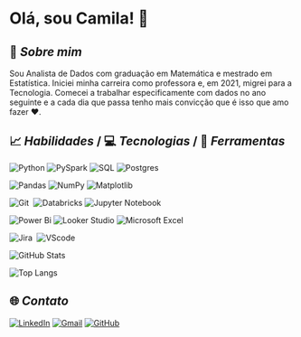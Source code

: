 # **Olá, sou Camila!** 🙋

## 📌 *Sobre mim*
Sou Analista de Dados com graduação em Matemática e mestrado em Estatística. Iniciei minha carreira como professora e, em 2021, migrei para a Tecnologia. Comecei a trabalhar especificamente com dados no ano seguinte e a cada dia que passa tenho mais convicção que é isso que amo fazer ❤️.


## 📈 *Habilidades* / 💻 *Tecnologias* / 🔨 *Ferramentas*

![Python](https://img.shields.io/badge/python-3670A0?style=for-the-badge&logo=python&logoColor=ffdd54)
![PySpark](https://img.shields.io/badge/pyspark-0?style=for-the-badge&logo=apachespark&logoColor=dd7119&labelColor=black&color=dd7119)
![SQL](https://img.shields.io/badge/SQL-0?style=for-the-badge&logo=SQL&logoColor=white&color=2687cf)
![Postgres](https://img.shields.io/badge/postgres-%23316192.svg?style=for-the-badge&logo=postgresql&logoColor=white)

![Pandas](https://img.shields.io/badge/pandas-%23130754.svg?style=for-the-badge&logo=pandas&logoColor=e70488)
![NumPy](https://img.shields.io/badge/numpy-%234c76cf.svg?style=for-the-badge&logo=numpy&logoColor=4dabcf)
![Matplotlib](https://img.shields.io/badge/Matplotlib-%2316567b.svg?style=for-the-badge&logo=Matplotlib&logoColor=16567b)

![Git](https://img.shields.io/badge/GIT-E44C30?style=for-the-badge&logo=git&logoColor=white)&nbsp;
![Databricks](https://img.shields.io/badge/Databricks-white?style=for-the-badge&logo=databricks)
![Jupyter Notebook](https://img.shields.io/badge/jupyter-%23f37726.svg?style=for-the-badge&logo=jupyter&logoColor=4e4e4e)

![Power Bi](https://img.shields.io/badge/power_bi-F2C811?style=for-the-badge&logo=powerbi&logoColor=black)
![Looker Studio](https://img.shields.io/badge/looker-white?style=for-the-badge&logo=looker&logoColor=4286f4)
![Microsoft Excel](https://img.shields.io/badge/Microsoft_Excel-217346?style=for-the-badge&logo=microsoft-excel&logoColor=white)

![Jira](https://img.shields.io/badge/jira-%230A0FFF.svg?style=for-the-badge&logo=jira&logoColor=white)&nbsp;
![VScode](https://img.shields.io/badge/vscode-22a6f1?style=for-the-badge&logo=vscode&logoColor=white)



![GitHub Stats](https://github-readme-stats.vercel.app/api?username=CamilaCL&theme=transparent&bg_color=white&border_color=black&show_icons=true&icon_color=30A3DC&title_color=E94D5F&text_color=000)

![Top Langs](https://github-readme-stats-git-masterrstaa-rickstaa.vercel.app/api/top-langs/?username=CamilaCL&layout=compact&bg_color=white&border_color=black&title_color=E94D5F&text_color=000)


## 🌐 *Contato*

[![LinkedIn](https://img.shields.io/badge/LinkedIn-0077B5?style=for-the-badge&logo=linkedin&logoColor=white)](https://www.linkedin.com/in/camila-cl/)
[![Gmail](https://img.shields.io/badge/Gmail-D14836?style=for-the-badge&logo=gmail&logoColor=white)](mailto:cl.lopescamila@gmail.com)
[![GitHub](https://img.shields.io/badge/github-%23121011.svg?style=for-the-badge&logo=github&logoColor=white)](https://github.com/CamilaCL)
